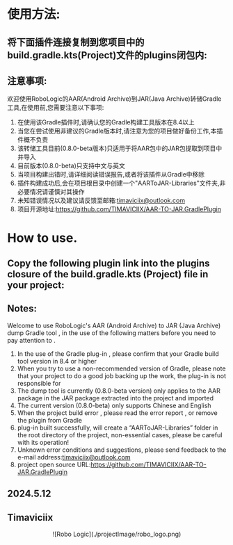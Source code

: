 # 使用方法:<br>
## 将下面插件连接复制到您项目中的build.gradle.kts(Project)文件的plugins闭包内:<br>

## 注意事项:<br>
欢迎使用RoboLogic的AAR(Android Archive)到JAR(Java Archive)转储Gradle工具,在使用前,您需要注意以下事项:
1. 在使用该Gradle插件时,请确认您的Gradle构建工具版本在8.4以上
2. 当您在尝试使用非建议的Gradle版本时,请注意为您的项目做好备份工作,本插件概不负责
3. 该转储工具目前(0.8.0-beta版本)只适用于将AAR包中的JAR包提取到项目中并导入
4. 目前版本(0.8.0-beta)只支持中文与英文
5. 当项目构建出错时,请详细阅读错误报告,或者将该插件从Gradle中移除
6. 插件构建成功后,会在项目根目录中创建一个"AARToJAR-Libraries"文件夹,非必要情况请谨慎对其操作
7. 未知错误情况以及建议请反馈至邮箱:timaviciix@outlook.com
8. 项目开源地址:https://github.com/TIMAVICIIX/AAR-TO-JAR.GradlePlugin

# How to use.<br>
## Copy the following plugin link into the plugins closure of the build.gradle.kts (Project) file in your project:<br>

## Notes:<br>
Welcome to use RoboLogic's AAR (Android Archive) to JAR (Java Archive) dump Gradle tool , in the use of the following matters before you need to pay attention to .
1. In the use of the Gradle plug-in , please confirm that your Gradle build tool version in 8.4 or higher
2. When you try to use a non-recommended version of Gradle, please note that your project to do a good job backing up the work, the plug-in is not responsible for
3. The dump tool is currently (0.8.0-beta version) only applies to the AAR package in the JAR package extracted into the project and imported
4. The current version (0.8.0-beta) only supports Chinese and English
5. When the project build error , please read the error report , or remove the plugin from Gradle
6. plug-in built successfully, will create a “AARToJAR-Libraries” folder in the root directory of the project, non-essential cases, please be careful with its operation!
7. Unknown error conditions and suggestions, please send feedback to the e-mail address:timaviciix@outlook.com
8. project open source URL:https://github.com/TIMAVICIIX/AAR-TO-JAR.GradlePlugin

## 2024.5.12
## Timaviciix

<div align="center"> ![Robo Logic](./projectImage/robo_logo.png) </div>
